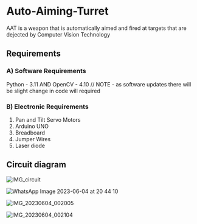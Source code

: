 # Auto-Aiming-Turret
AAT is a weapon that is automatically aimed and fired at targets that are dejected by Computer Vision Technology 

## Requirements 
### A) Software Requirements 
Python - 3.11 AND OpenCV - 4.10
// NOTE - as software updates there will be slight change in code will required 

### B) Electronic Requirements 
1) Pan and Tilt Servo Motors
2) Arduino UNO
3) Breadboard
4) Jumper Wires
5) Laser diode

## Circuit diagram 
![IMG_circuit](https://github.com/ParthSabale/Auto-Aiming-Turret/assets/98326728/6a0e00bd-aa08-44a8-a116-54ce5189588a)

![WhatsApp Image 2023-06-04 at 20 44 10](https://github.com/ParthSabale/Auto-Aiming-Turret/assets/98326728/3a3b01f1-7771-4c44-a7de-3aec5425ce97)



![IMG_20230604_002005](https://github.com/ParthSabale/Auto-Aiming-Turret/assets/98326728/33926836-a929-4cef-a2a6-d0ba83d485cc)

![IMG_20230604_002104](https://github.com/ParthSabale/Auto-Aiming-Turret/assets/98326728/fbe5de61-c377-47ee-b329-0b9997939a73)


